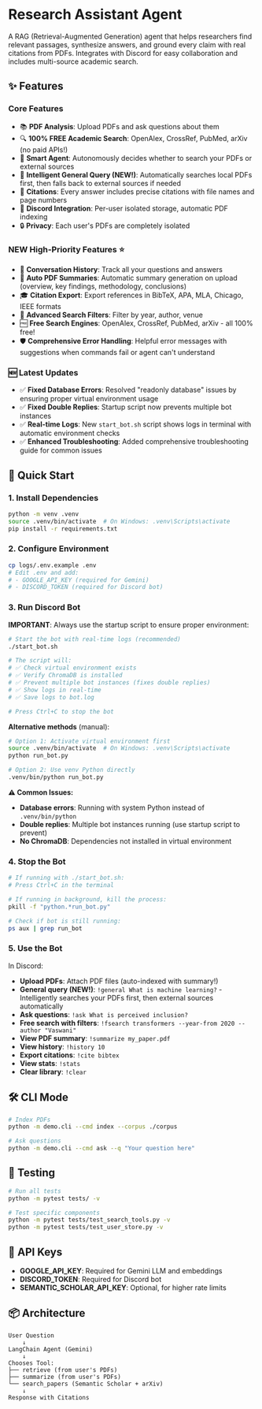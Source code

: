 # Research Assistant Agent

A RAG (Retrieval-Augmented Generation) agent that helps researchers find relevant passages, synthesize answers, and ground every claim with real citations from PDFs. Integrates with Discord for easy collaboration and includes multi-source academic search.

## ✨ Features

### Core Features
- 📚 **PDF Analysis**: Upload PDFs and ask questions about them
- 🔍 **100% FREE Academic Search**: OpenAlex, CrossRef, PubMed, arXiv (no paid APIs!)
- 🤖 **Smart Agent**: Autonomously decides whether to search your PDFs or external sources
- 🧠 **Intelligent General Query (NEW!)**: Automatically searches local PDFs first, then falls back to external sources if needed
- 📝 **Citations**: Every answer includes precise citations with file names and page numbers
- 💬 **Discord Integration**: Per-user isolated storage, automatic PDF indexing
- 🔒 **Privacy**: Each user's PDFs are completely isolated

### NEW High-Priority Features ⭐
- 📜 **Conversation History**: Track all your questions and answers
- 📖 **Auto PDF Summaries**: Automatic summary generation on upload (overview, key findings, methodology, conclusions)
- 🎓 **Citation Export**: Export references in BibTeX, APA, MLA, Chicago, IEEE formats
- 🔎 **Advanced Search Filters**: Filter by year, author, venue
- 🆓 **Free Search Engines**: OpenAlex, CrossRef, PubMed, arXiv - all 100% free!
- 🛡️ **Comprehensive Error Handling**: Helpful error messages with suggestions when commands fail or agent can't understand

### 🆕 Latest Updates
- ✅ **Fixed Database Errors**: Resolved "readonly database" issues by ensuring proper virtual environment usage
- ✅ **Fixed Double Replies**: Startup script now prevents multiple bot instances
- ✅ **Real-time Logs**: New `start_bot.sh` script shows logs in terminal with automatic environment checks
- ✅ **Enhanced Troubleshooting**: Added comprehensive troubleshooting guide for common issues

## 🚀 Quick Start

### 1. Install Dependencies

```bash
python -m venv .venv
source .venv/bin/activate  # On Windows: .venv\Scripts\activate
pip install -r requirements.txt
```

### 2. Configure Environment

```bash
cp logs/.env.example .env
# Edit .env and add:
# - GOOGLE_API_KEY (required for Gemini)
# - DISCORD_TOKEN (required for Discord bot)
```

### 3. Run Discord Bot

**IMPORTANT**: Always use the startup script to ensure proper environment:

```bash
# Start the bot with real-time logs (recommended)
./start_bot.sh

# The script will:
# ✅ Check virtual environment exists
# ✅ Verify ChromaDB is installed
# ✅ Prevent multiple bot instances (fixes double replies)
# ✅ Show logs in real-time
# ✅ Save logs to bot.log

# Press Ctrl+C to stop the bot
```

**Alternative methods** (manual):
```bash
# Option 1: Activate virtual environment first
source .venv/bin/activate  # On Windows: .venv\Scripts\activate
python run_bot.py

# Option 2: Use venv Python directly
.venv/bin/python run_bot.py
```

**⚠️ Common Issues:**
- **Database errors**: Running with system Python instead of `.venv/bin/python`
- **Double replies**: Multiple bot instances running (use startup script to prevent)
- **No ChromaDB**: Dependencies not installed in virtual environment

### 4. Stop the Bot

```bash
# If running with ./start_bot.sh:
# Press Ctrl+C in the terminal

# If running in background, kill the process:
pkill -f "python.*run_bot.py"

# Check if bot is still running:
ps aux | grep run_bot
```

### 5. Use the Bot

In Discord:
- **Upload PDFs**: Attach PDF files (auto-indexed with summary!)
- **General query (NEW!)**: `!general What is machine learning?` - Intelligently searches your PDFs first, then external sources automatically
- **Ask questions**: `!ask What is perceived inclusion?`
- **Free search with filters**: `!fsearch transformers --year-from 2020 --author "Vaswani"`
- **View PDF summary**: `!summarize my_paper.pdf`
- **View history**: `!history 10`
- **Export citations**: `!cite bibtex`
- **View stats**: `!stats`
- **Clear library**: `!clear`

## 🛠️ CLI Mode

```bash
# Index PDFs
python -m demo.cli --cmd index --corpus ./corpus

# Ask questions
python -m demo.cli --cmd ask --q "Your question here"
```

## 🧪 Testing

```bash
# Run all tests
python -m pytest tests/ -v

# Test specific components
python -m pytest tests/test_search_tools.py -v
python -m pytest tests/test_user_store.py -v
```

## 🔑 API Keys

- **GOOGLE_API_KEY**: Required for Gemini LLM and embeddings
- **DISCORD_TOKEN**: Required for Discord bot
- **SEMANTIC_SCHOLAR_API_KEY**: Optional, for higher rate limits

## 📦 Architecture

```
User Question
    ↓
LangChain Agent (Gemini)
    ↓
Chooses Tool:
├── retrieve (from user's PDFs)
├── summarize (from user's PDFs)
└── search_papers (Semantic Scholar + arXiv)
    ↓
Response with Citations
```

